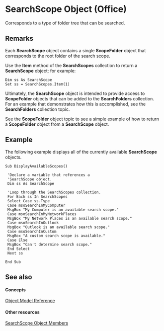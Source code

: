 
# SearchScope Object (Office)

Corresponds to a type of folder tree that can be searched.


## Remarks

 Each **SearchScope** object contains a single **ScopeFolder** object that corresponds to the root folder of the search scope.

 Use the **Item** method of the **SearchScopes** collection to return a **SearchScope** object; for example:




```
Dim ss As SearchScope 
Set ss = SearchScopes.Item(1)
```

Ultimately, the  **SearchScope** object is intended to provide access to **ScopeFolder** objects that can be added to the **SearchFolders** collection. For an example that demonstrates how this is accomplished, see the **SearchFolders** collection topic.

See the  **ScopeFolder** object topic to see a simple example of how to return a **ScopeFolder** object from a **SearchScope** object.


## Example

The following example displays all of the currently available  **SearchScope** objects.


```
Sub DisplayAvailableScopes() 
 
 'Declare a variable that references a 
 'SearchScope object. 
 Dim ss As SearchScope 
 
 'Loop through the SearchScopes collection. 
 For Each ss In SearchScopes 
 Select Case ss.Type 
 Case msoSearchInMyComputer 
 MsgBox "My Computer is an available search scope." 
 Case msoSearchInMyNetworkPlaces 
 MsgBox "My Network Places is an available search scope." 
 Case msoSearchInOutlook 
 MsgBox "Outlook is an available search scope." 
 Case msoSearchInCustom 
 MsgBox "A custom search scope is available." 
 Case Else 
 MsgBox "Can't determine search scope." 
 End Select 
 Next ss 
 
End Sub
```


## See also


#### Concepts


[Object Model Reference](499c789a-aba2-0fad-649a-0ea964cd3b5e.md)
#### Other resources


[SearchScope Object Members](25ef5a3c-3179-7870-f28b-7700349a3ed4.md)
